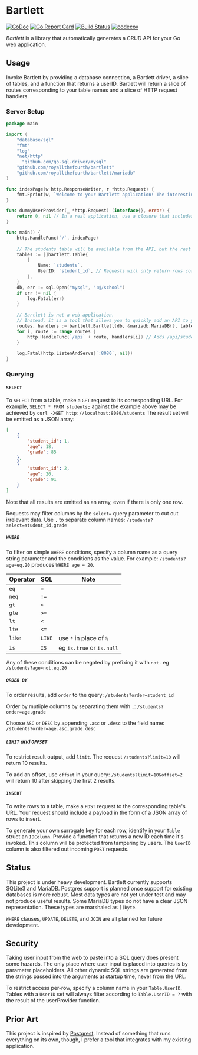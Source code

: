 # Bartlett

[![GoDoc](https://godoc.org/github.com/royallthefourth/bartlett?status.svg)](https://godoc.org/github.com/royallthefourth/bartlett)
[![Go Report Card](https://goreportcard.com/badge/github.com/royallthefourth/bartlett)](https://goreportcard.com/report/github.com/royallthefourth/bartlett)
[![Build Status](https://travis-ci.org/royallthefourth/bartlett.svg?branch=master)](https://travis-ci.org/royallthefourth/bartlett)
[![codecov](https://codecov.io/gh/royallthefourth/bartlett/branch/master/graph/badge.svg)](https://codecov.io/gh/royallthefourth/bartlett)

*Bartlett* is a library that automatically generates a CRUD API for your Go web application.

## Usage

Invoke Bartlett by providing a database connection, a Bartlett driver, a slice of tables, and a function that returns a userID.
Bartlett will return a slice of routes corresponding to your table names and a slice of HTTP request handlers.

### Server Setup

```go
package main

import (
    "database/sql"
    "fmt"
    "log"
    "net/http"
    _ "github.com/go-sql-driver/mysql"
    "github.com/royallthefourth/bartlett"
    "github.com/royallthefourth/bartlett/mariadb"
)

func indexPage(w http.ResponseWriter, r *http.Request) {
    fmt.Fprint(w, `Welcome to your Bartlett application! The interesting parts are mounted under /api`)
}

func dummyUserProvider(_ *http.Request) (interface{}, error) {
    return 0, nil // In a real application, use a closure that includes your session handler to generate a user ID. 
}

func main() {
    http.HandleFunc(`/`, indexPage)
    
    // The students table will be available from the API, but the rest of the database will not.
    tables := []bartlett.Table{
    	{
            Name: `students`,
            UserID: `student_id`, // Requests will only return rows corresponding to their ID for this table.
    	},
    }
    db, err := sql.Open("mysql", ":@/school")
    if err != nil {
        log.Fatal(err)
    }
    
    // Bartlett is not a web application.
    // Instead, it is a tool that allows you to quickly add an API to your existing application.
    routes, handlers := bartlett.Bartlett{db, &mariadb.MariaDB{}, tables, dummyUserProvider}.Routes()
    for i, route := range routes {
    	http.HandleFunc(`/api` + route, handlers[i]) // Adds /api/students to the server.
    }
    
    log.Fatal(http.ListenAndServe(`:8080`, nil))
}
```

### Querying

#### `SELECT`

To `SELECT` from a table, make a `GET` request to its corresponding URL.
For example, `SELECT * FROM students;` against the example above may be achieved by `curl -XGET http://localhost:8080/students`
The result set will be emitted as a JSON array:
```json
[
    {
        "student_id": 1,
        "age": 18,
        "grade": 85
    },
    {
        "student_id": 2,
        "age": 20,
        "grade": 91
    }
]
```
Note that all results are emitted as an array, even if there is only one row.

Requests may filter columns by the `select=` query parameter to cut out irrelevant data.
Use `,` to separate column names: `/students?select=student_id,grade`

##### `WHERE`

To filter on simple `WHERE` conditions, specify a column name as a query string parameter and the conditions as the value.
For example: `/students?age=eq.20` produces `WHERE age = 20`.

| Operator  | SQL       | Note                      |
| --------- | --------- | ------------------------- |
|   `eq`    |   `=`     |                           |
|   `neq`   |   `!=`    |                           |
|   `gt`    |   `>`     |                           |
|   `gte`   |   `>=`    |                           |
|   `lt`    |   `<`     |                           |
|   `lte`   |   `<=`    |                           |
|   `like`  |   `LIKE`  | use `*` in place of `%`   |
|   `is`    |   `IS`    | eg `is.true` or `is.null` |

Any of these conditions can be negated by prefixing it with `not.` eg `/students?age=not.eq.20`

##### `ORDER BY`

To order results, add `order` to the query: `/students?order=student_id`

Order by mutliple columns by separating them with `,`: `/students?order=age,grade`

Choose `ASC` or `DESC` by appending `.asc` or `.desc` to the field name: `/students?order=age.asc,grade.desc`

##### `LIMIT` and `OFFSET`

To restrict result output, add `limit`. The request `/students?limit=10` will return 10 results.

To add an offset, use `offset` in your query: `/students?limit=10&offset=2` will return 10 after skipping the first 2 results.

#### `INSERT`

To write rows to a table, make a `POST` request to the corresponding table's URL.
Your request should include a payload in the form of a JSON array of rows to insert.

To generate your own surrogate key for each row, identify in your `Table` struct an `IDColumn`.
Provide a function that returns a new ID each time it's invoked.
This column will be protected from tampering by users. The `UserID` column is also filtered out incoming `POST` requests.
 
## Status

This project is under heavy development.
Bartlett currently supports SQLite3 and MariaDB.
Postgres support is planned once support for existing databases is more robust.
Most data types are not yet under test and may not produce useful results.
Some MariaDB types do not have a clear JSON representation. These types are marshaled as `[]byte`.

`WHERE` clauses, `UPDATE`, `DELETE`, and `JOIN` are all planned for future development.

## Security

Taking user input from the web to paste into a SQL query does present some hazards.
The only place where user input is placed into queries is by parameter placeholders.
All other dynamic SQL strings are generated from the strings passed into the arguments at startup time, never from the URL.

To restrict access per-row, specify a column name in your `Table.UserID`.
Tables with a `UserID` set will always filter according to `Table.UserID = ?` with the result of the userProvider function.

## Prior Art

This project is inspired by [Postgrest](https://www.postgrest.org/).
Instead of something that runs everything on its own, though, I prefer a tool that integrates with my existing application.
